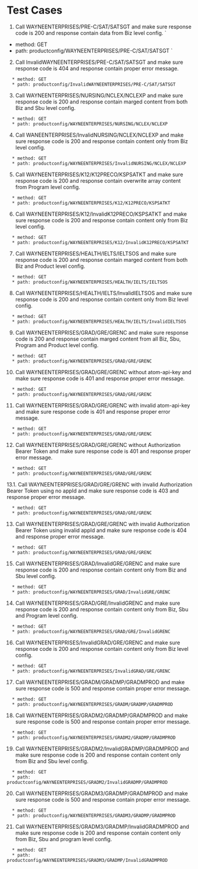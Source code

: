 # Test Cases
01. Call WAYNEENTERPRISES/PRE-C/SAT/SATSGT and make sure response code is 200 and response contain data from Biz level config.
`
  * method: GET
  * path: productconfig/WAYNEENTERPRISES/PRE-C/SAT/SATSGT
`
02. Call InvalidWAYNEENTERPRISES/PRE-C/SAT/SATSGT and make sure response code is 404 and response contain proper error message.
```
  * method: GET
  * path: productconfig/InvalidWAYNEENTERPRISES/PRE-C/SAT/SATSGT
```
03. Call WAYNEENTERPRISES/NURSING/NCLEX/NCLEXP and make sure response code is 200 and response contain marged content from both Biz and Sbu level config.
```
  * method: GET
  * path: productconfig/WAYNEENTERPRISES/NURSING/NCLEX/NCLEXP
```
04. Call WANEENTERPRISES/InvalidNURSING/NCLEX/NCLEXP and make sure response code is 200 and response contain content only from Biz level config.
```
  * method: GET
  * path: productconfig/WAYNEENTERPRISES/InvalidNURSING/NCLEX/NCLEXP
```
05. Call WAYNEENTERPRISES/K12/K12PRECO/KSPSATKT and make sure response code is 200 and response contain overwrite array content from Program level config.
```
  * method: GET
  * path: productconfig/WAYNEENTERPRISES/K12/K12PRECO/KSPSATKT
```
06. Call WAYNEENTERPRISES/K12/InvalidK12PRECO/KSPSATKT and make sure response code is 200 and response contain content only from Biz level config.
```
  * method: GET
  * path: productconfig/WAYNEENTERPRISES/K12/InvalidK12PRECO/KSPSATKT
```
07. Call WAYNEENTERPRISES/HEALTH/IELTS/IELTSOS and make sure response code is 200 and response contain marged content from both Biz and Product level config.
```
  * method: GET
  * path: productconfig/WAYNEENTERPRISES/HEALTH/IELTS/IELTSOS
```
08. Call WAYNEENTERPRISES/HEALTH/IELTS/InvalidIELTSOS and make sure response code is 200 and response contain content only from Biz level config.
```
  * method: GET
  * path: productconfig/WAYNEENTERPRISES/HEALTH/IELTS/InvalidIELTSOS
```
09. Call WAYNEENTERPRISES/GRAD/GRE/GRENC and make sure response code is 200 and response contain marged content from all Biz, Sbu, Program and Product level config.
```
  * method: GET
  * path: productconfig/WAYNEENTERPRISES/GRAD/GRE/GRENC
```
10. Call WAYNEENTERPRISES/GRAD/GRE/GRENC without atom-api-key and make sure response code is 401 and response proper error message.
```
  * method: GET
  * path: productconfig/WAYNEENTERPRISES/GRAD/GRE/GRENC
```
11. Call WAYNEENTERPRISES/GRAD/GRE/GRENC with invalid atom-api-key and make sure response code is 401 and response proper error message.
```
  * method: GET
  * path: productconfig/WAYNEENTERPRISES/GRAD/GRE/GRENC
```
12. Call WAYNEENTERPRISES/GRAD/GRE/GRENC without Authorization Bearer Token and make sure response code is 401 and response proper error message.
```
  * method: GET
  * path: productconfig/WAYNEENTERPRISES/GRAD/GRE/GRENC
```
13.1. Call WAYNEENTERPRISES/GRAD/GRE/GRENC with invalid Authorization Bearer Token using no appId and make sure response code is 403 and response proper error message.
```
  * method: GET
  * path: productconfig/WAYNEENTERPRISES/GRAD/GRE/GRENC
```
13. Call WAYNEENTERPRISES/GRAD/GRE/GRENC with invalid Authorization Bearer Token using invalid appId and make sure response code is 404 and response proper error message.
```
  * method: GET
  * path: productconfig/WAYNEENTERPRISES/GRAD/GRE/GRENC
```
15. Call WAYNEENTERPRISES/GRAD/InvalidGRE/GRENC and make sure response code is 200 and response contain content only from Biz and Sbu level config.
```
  * method: GET
  * path: productconfig/WAYNEENTERPRISES/GRAD/InvalidGRE/GRENC
```
14. Call WAYNEENTERPRISES/GRAD/GRE/InvalidGRENC and make sure response code is 200 and response contain content only from Biz, Sbu and Program level config.
```
  * method: GET
  * path: productconfig/WAYNEENTERPRISES/GRAD/GRE/InvalidGRENC
```
16. Call WAYNEENTERPRISES/InvalidGRAD/GRE/GRENC and make sure response code is 200 and response contain content only from Biz level config.
```
  * method: GET
  * path: productconfig/WAYNEENTERPRISES/InvalidGRAD/GRE/GRENC
```
17. Call WAYNEENTERPRISES/GRADM/GRADMP/GRADMPROD and make sure response code is 500 and response contain proper error message.
```
  * method: GET
  * path: productconfig/WAYNEENTERPRISES/GRADM/GRADMP/GRADMPROD
```
18. Call WAYNEENTERPRISES/GRADM2/GRADMP/GRADMPROD and make sure response code is 500 and response contain proper error message.
```
  * method: GET
  * path: productconfig/WAYNEENTERPRISES/GRADM2/GRADMP/GRADMPROD
```
19. Call WAYNEENTERPRISES/GRADM2/InvalidGRADMP/GRADMPROD and make sure response code is 200 and response contain content only from Biz and Sbu level config.
```
  * method: GET
  * path: productconfig/WAYNEENTERPRISES/GRADM2/InvalidGRADMP/GRADMPROD
```
20. Call WAYNEENTERPRISES/GRADM3/GRADMP/GRADMPROD and make sure response code is 500 and response contain proper error message.
```
  * method: GET
  * path: productconfig/WAYNEENTERPRISES/GRADM3/GRADMP/GRADMPROD
```
21. Call WAYNEENTERPRISES/GRADM3/GRADMP/InvalidGRADMPROD and make sure response code is 200 and response contain content only from Biz, Sbu and program level config.
```
  * method: GET
  * path: productconfig/WAYNEENTERPRISES/GRADM3/GRADMP/InvalidGRADMPROD
```
